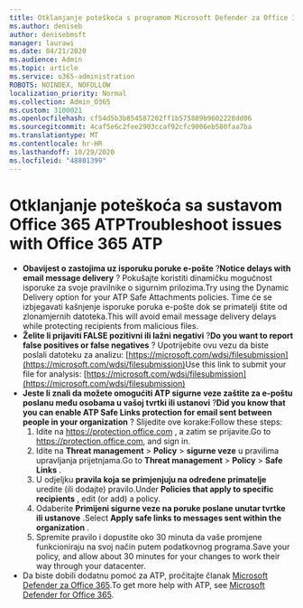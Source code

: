 ```yaml
---
title: Otklanjanje poteškoća s programom Microsoft Defender za Office 365 (ATP)
ms.author: deniseb
author: denisebmsft
manager: laurawi
ms.date: 04/21/2020
ms.audience: Admin
ms.topic: article
ms.service: o365-administration
ROBOTS: NOINDEX, NOFOLLOW
localization_priority: Normal
ms.collection: Admin_O365
ms.custom: 3100021
ms.openlocfilehash: cf54d5b3b854587202ff1b575889b9602228dd06
ms.sourcegitcommit: 4caf5e6c2fee2903ccaf92cfc9006eb580faa7ba
ms.translationtype: MT
ms.contentlocale: hr-HR
ms.lasthandoff: 10/29/2020
ms.locfileid: "48801399"
---
```

# <a name="troubleshoot-issues-with-office-365-atp"></a><span data-ttu-id="d7d22-102">Otklanjanje poteškoća sa sustavom Office 365 ATP</span><span class="sxs-lookup"><span data-stu-id="d7d22-102">Troubleshoot issues with Office 365 ATP</span></span>

- <span data-ttu-id="d7d22-103">**Obavijest o zastojima uz isporuku poruke e-pošte** ?</span><span class="sxs-lookup"><span data-stu-id="d7d22-103">**Notice delays with email message delivery** ?</span></span> <span data-ttu-id="d7d22-104">Pokušajte koristiti dinamičku mogućnost isporuke za svoje pravilnike o sigurnim prilozima.</span><span class="sxs-lookup"><span data-stu-id="d7d22-104">Try using the Dynamic Delivery option for your ATP Safe Attachments policies.</span></span> <span data-ttu-id="d7d22-105">Time će se izbjegavati kašnjenje isporuke poruka e-pošte dok se primatelji štite od zlonamjernih datoteka.</span><span class="sxs-lookup"><span data-stu-id="d7d22-105">This will avoid email message delivery delays while protecting recipients from malicious files.</span></span>
- <span data-ttu-id="d7d22-106">**Želite li prijaviti FALSE pozitivni ili lažni negativi** ?</span><span class="sxs-lookup"><span data-stu-id="d7d22-106">**Do you want to report false positives or false negatives** ?</span></span> <span data-ttu-id="d7d22-107">Upotrijebite ovu vezu da biste poslali datoteku za analizu: [https://microsoft.com/wdsi/filesubmission](https://microsoft.com/wdsi/filesubmission)</span><span class="sxs-lookup"><span data-stu-id="d7d22-107">Use this link to submit your file for analysis: [https://microsoft.com/wdsi/filesubmission](https://microsoft.com/wdsi/filesubmission)</span></span>
- <span data-ttu-id="d7d22-108">**Jeste li znali da možete omogućiti ATP sigurne veze zaštite za e-poštu poslanu među osobama u vašoj tvrtki ili ustanovi** ?</span><span class="sxs-lookup"><span data-stu-id="d7d22-108">**Did you know that you can enable ATP Safe Links protection for email sent between people in your organization** ?</span></span> <span data-ttu-id="d7d22-109">Slijedite ove korake:</span><span class="sxs-lookup"><span data-stu-id="d7d22-109">Follow these steps:</span></span>
    1. <span data-ttu-id="d7d22-110">Idite na https://protection.office.com , a zatim se prijavite.</span><span class="sxs-lookup"><span data-stu-id="d7d22-110">Go to https://protection.office.com, and sign in.</span></span>
    2. <span data-ttu-id="d7d22-111">Idite na **Threat management**  >  **Policy**  >  **sigurne veze** u pravilima upravljanja prijetnjama.</span><span class="sxs-lookup"><span data-stu-id="d7d22-111">Go to **Threat management** > **Policy** > **Safe Links** .</span></span>
    3. <span data-ttu-id="d7d22-112">U odjeljku **pravila koja se primjenjuju na određene primatelje** uredite (ili dodajte) pravilo.</span><span class="sxs-lookup"><span data-stu-id="d7d22-112">Under **Policies that apply to specific recipients** , edit (or add) a policy.</span></span>
    4. <span data-ttu-id="d7d22-113">Odaberite **Primijeni sigurne veze na poruke poslane unutar tvrtke ili ustanove** .</span><span class="sxs-lookup"><span data-stu-id="d7d22-113">Select **Apply safe links to messages sent within the organization** .</span></span>
    5. <span data-ttu-id="d7d22-114">Spremite pravilo i dopustite oko 30 minuta da vaše promjene funkcioniraju na svoj način putem podatkovnog programa.</span><span class="sxs-lookup"><span data-stu-id="d7d22-114">Save your policy, and allow about 30 minutes for your changes to work their way through your datacenter.</span></span>
- <span data-ttu-id="d7d22-115">Da biste dobili dodatnu pomoć za ATP, pročitajte članak [Microsoft Defender za Office 365](https://docs.microsoft.com/microsoft-365/security/office-365-security/office-365-atp).</span><span class="sxs-lookup"><span data-stu-id="d7d22-115">To get more help with ATP, see [Microsoft Defender for Office 365](https://docs.microsoft.com/microsoft-365/security/office-365-security/office-365-atp).</span></span>